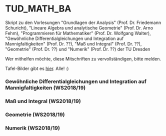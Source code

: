 # TUD_MATH_BA
Skript zu den Vorlesungen "Grundlagen der Analysis" (Prof. Dr. Friedemann Schuricht), "Lineare Algebra und analytische Geometrie" (Prof. Dr. Arno Fehm), "Programmieren für Mathematiker" (Prof. Dr. Wolfgang Walter), "Gewöhnliche Differentialgleichungen und Integration auf Mannigfaltigkeiten" (Prof. Dr. ??), "Maß und Integral" (Prof. Dr. ??), "Geometrie" (Prof. Dr. ??) und "Numerik" (Prof. Dr. ??) der TU Dresden

Wer mithelfen möchte, diese Mitschriften zu vervollständigen, bitte melden.

Tafel-Bilder gibt es [hier](https://photos.app.goo.gl/ssEPX9AZkWuSExo3A). Alle! :)

### Gewöhnliche Differentialgleichungen und Integration auf Mannigfaltigkeiten (WS2018/19)

### Maß und Integral (WS2018/19)

### Geometrie (WS2018/19)

### Numerik (WS2018/19)
